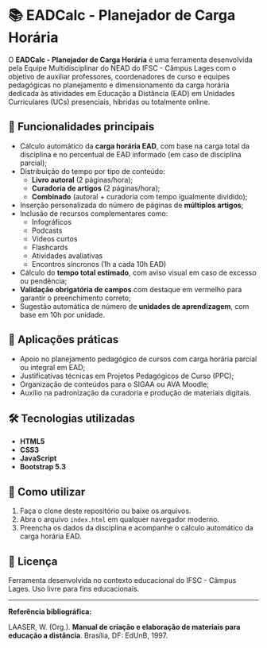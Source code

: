 
# 📚 EADCalc - Planejador de Carga Horária

O **EADCalc - Planejador de Carga Horária** é uma ferramenta desenvolvida pela Equipe Multidisciplinar do NEAD do IFSC - Câmpus Lages com o objetivo de auxiliar professores, coordenadores de curso e equipes pedagógicas no planejamento e dimensionamento da carga horária dedicada às atividades em Educação a Distância (EAD) em Unidades Curriculares (UCs) presenciais, híbridas ou totalmente online.

## 🚀 Funcionalidades principais

- Cálculo automático da **carga horária EAD**, com base na carga total da disciplina e no percentual de EAD informado (em caso de disciplina parcial);
- Distribuição do tempo por tipo de conteúdo:
  - **Livro autoral** (2 páginas/hora);
  - **Curadoria de artigos** (2 páginas/hora);
  - **Combinado** (autoral + curadoria com tempo igualmente dividido);
- Inserção personalizada do número de páginas de **múltiplos artigos**;
- Inclusão de recursos complementares como:
  - Infográficos
  - Podcasts
  - Vídeos curtos
  - Flashcards
  - Atividades avaliativas
  - Encontros síncronos (1h a cada 10h EAD)
- Cálculo do **tempo total estimado**, com aviso visual em caso de excesso ou pendência;
- **Validação obrigatória de campos** com destaque em vermelho para garantir o preenchimento correto;
- Sugestão automática de número de **unidades de aprendizagem**, com base em 10h por unidade.

## 🧭 Aplicações práticas

- Apoio no planejamento pedagógico de cursos com carga horária parcial ou integral em EAD;
- Justificativas técnicas em Projetos Pedagógicos de Curso (PPC);
- Organização de conteúdos para o SIGAA ou AVA Moodle;
- Auxílio na padronização da curadoria e produção de materiais digitais.

## 🛠️ Tecnologias utilizadas

- **HTML5**
- **CSS3**
- **JavaScript**
- **Bootstrap 5.3**

## 📎 Como utilizar

1. Faça o clone deste repositório ou baixe os arquivos.
2. Abra o arquivo `index.html` em qualquer navegador moderno.
3. Preencha os dados da disciplina e acompanhe o cálculo automático da carga horária EAD.

## 📄 Licença

Ferramenta desenvolvida no contexto educacional do IFSC - Câmpus Lages. Uso livre para fins educacionais.

---

**Referência bibliográfica:**

LAASER, W. (Org.). **Manual de criação e elaboração de materiais para educação a distância**. Brasília, DF: EdUnB, 1997.
